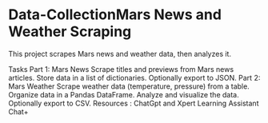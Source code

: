 # Data-CollectionMars News and Weather Scraping
This project scrapes Mars news and weather data, then analyzes it.

Tasks
Part 1: Mars News
Scrape titles and previews from Mars news articles.
Store data in a list of dictionaries.
Optionally export to JSON.
Part 2: Mars Weather
Scrape weather data (temperature, pressure) from a table.
Organize data in a Pandas DataFrame.
Analyze and visualize the data.
Optionally export to CSV.
Resources : ChatGpt and Xpert Learning Assistant Chat+
